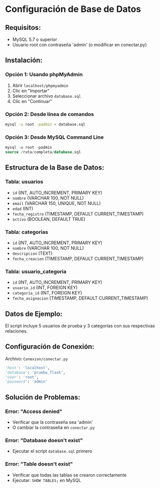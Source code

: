# Configuración de Base de Datos

## Requisitos:
- MySQL 5.7 o superior
- Usuario root con contraseña 'admin' (o modificar en conectar.py)

## Instalación:

### Opción 1: Usando phpMyAdmin
1. Abrir `localhost/phpmyadmin`
2. Clic en "Importar"
3. Seleccionar archivo `database.sql`
4. Clic en "Continuar"

### Opción 2: Desde línea de comandos
```bash
mysql -u root -padmin < database.sql
```

### Opción 3: Desde MySQL Command Line
```sql
mysql -u root -padmin
source /ruta/completa/database.sql
```

## Estructura de la Base de Datos:

### Tabla: usuarios
- `id` (INT, AUTO_INCREMENT, PRIMARY KEY)
- `nombre` (VARCHAR 100, NOT NULL)
- `email` (VARCHAR 150, UNIQUE, NOT NULL)
- `edad` (INT)
- `fecha_registro` (TIMESTAMP, DEFAULT CURRENT_TIMESTAMP)
- `activo` (BOOLEAN, DEFAULT TRUE)

### Tabla: categorias
- `id` (INT, AUTO_INCREMENT, PRIMARY KEY)
- `nombre` (VARCHAR 100, NOT NULL)
- `descripcion` (TEXT)
- `fecha_creacion` (TIMESTAMP, DEFAULT CURRENT_TIMESTAMP)

### Tabla: usuario_categoria
- `id` (INT, AUTO_INCREMENT, PRIMARY KEY)
- `usuario_id` (INT, FOREIGN KEY)
- `categoria_id` (INT, FOREIGN KEY)
- `fecha_asignacion` (TIMESTAMP, DEFAULT CURRENT_TIMESTAMP)

## Datos de Ejemplo:
El script incluye 5 usuarios de prueba y 3 categorías con sus respectivas relaciones.

## Configuración de Conexión:
Archivo: `Conexion/conectar.py`
```python
'host': 'localhost',
'database': 'prueba_flask',
'user': 'root',
'password': 'admin'
```

## Solución de Problemas:

### Error: "Access denied"
- Verificar que la contraseña sea 'admin'
- O cambiar la contraseña en `conectar.py`

### Error: "Database doesn't exist"
- Ejecutar el script `database.sql` primero

### Error: "Table doesn't exist"
- Verificar que todas las tablas se crearon correctamente
- Ejecutar: `SHOW TABLES;` en MySQL